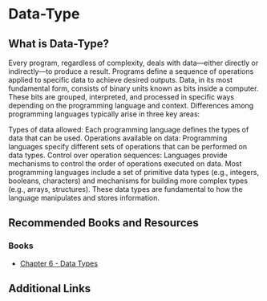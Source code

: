 # **Data-Type**

## What is Data-Type?

Every program, regardless of complexity, deals with data—either directly or indirectly—to produce a result. Programs define a sequence of operations applied to specific data to achieve desired outputs. Data, in its most fundamental form, consists of binary units known as bits inside a computer. These bits are grouped, interpreted, and processed in specific ways depending on the programming language and context. Differences among programming languages typically arise in three key areas:

Types of data allowed: Each programming language defines the types of data that can be used.
Operations available on data: Programming languages specify different sets of operations that can be performed on data types.
Control over operation sequences: Languages provide mechanisms to control the order of operations executed on data.
Most programming languages include a set of primitive data types (e.g., integers, booleans, characters) and mechanisms for building more complex types (e.g., arrays, structures). These data types are fundamental to how the language manipulates and stores information.

## Recommended Books and Resources

### Books

- [Chapter 6 - Data Types](https://www2.cs.sfu.ca/CourseCentral/383/dma/notes/chapter6.pdf)

## Additional Links
